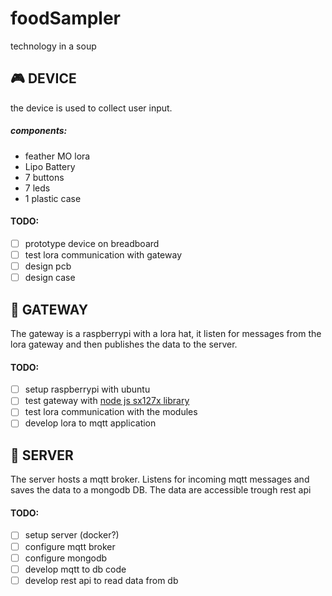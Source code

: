 # foodSampler
technology in a soup

## 🎮 DEVICE
the device is used to collect user input.

##### components:
- feather MO lora
- Lipo Battery
- 7 buttons
- 7 leds
- 1 plastic case

#### TODO:
- [ ] prototype device on breadboard
- [ ] test lora communication with gateway
- [ ] design pcb
- [ ] design case

## 📡 GATEWAY
The gateway is a raspberrypi with a lora hat, it listen for messages from the lora gateway and then publishes the data to the server.

#### TODO:
- [ ] setup raspberrypi with ubuntu
- [ ] test gateway with [node js sx127x library](https://github.com/sandeepmistry/node-sx127x)
- [ ] test lora communication with the modules
- [ ] develop lora to mqtt application

## 💾 SERVER
The server hosts a mqtt broker. Listens for incoming mqtt messages and saves the data to a mongodb DB. The data are accessible trough rest api

#### TODO:
- [ ] setup server (docker?)
- [ ] configure mqtt broker
- [ ] configure mongodb
- [ ] develop mqtt to db code
- [ ] develop rest api to read data from db
